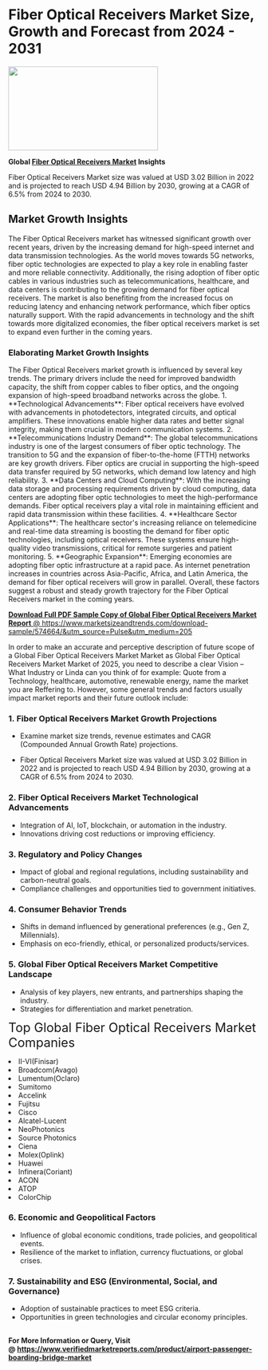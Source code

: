 <H1>Fiber Optical Receivers Market Size, Growth and Forecast from 2024 - 2031</H1><img class="aligncenter size-medium wp-image-584254" src="https://thirdeyenews.in/wp-content/uploads/2024/09/Global-Market-Research-300x168.jpeg" alt="" width="300" height="168" /><p><strong>Global&nbsp;<a href="https://www.marketsizeandtrends.com/download-sample/574664/&amp;utm_source=Pulse&amp;utm_medium=205">Fiber Optical Receivers Market</a> Insights</strong></p><p>Fiber Optical Receivers Market size was valued at USD 3.02 Billion in 2022 and is projected to reach USD 4.94 Billion by 2030, growing at a CAGR of 6.5% from 2024 to 2030.</p><p><h2>Market Growth Insights</h2> The Fiber Optical Receivers market has witnessed significant growth over recent years, driven by the increasing demand for high-speed internet and data transmission technologies. As the world moves towards 5G networks, fiber optic technologies are expected to play a key role in enabling faster and more reliable connectivity. Additionally, the rising adoption of fiber optic cables in various industries such as telecommunications, healthcare, and data centers is contributing to the growing demand for fiber optical receivers. The market is also benefiting from the increased focus on reducing latency and enhancing network performance, which fiber optics naturally support. With the rapid advancements in technology and the shift towards more digitalized economies, the fiber optical receivers market is set to expand even further in the coming years. <a href="#"></a> <h3>Elaborating Market Growth Insights</h3> The Fiber Optical Receivers market growth is influenced by several key trends. The primary drivers include the need for improved bandwidth capacity, the shift from copper cables to fiber optics, and the ongoing expansion of high-speed broadband networks across the globe. 1. **Technological Advancements**: Fiber optical receivers have evolved with advancements in photodetectors, integrated circuits, and optical amplifiers. These innovations enable higher data rates and better signal integrity, making them crucial in modern communication systems. 2. **Telecommunications Industry Demand**: The global telecommunications industry is one of the largest consumers of fiber optic technology. The transition to 5G and the expansion of fiber-to-the-home (FTTH) networks are key growth drivers. Fiber optics are crucial in supporting the high-speed data transfer required by 5G networks, which demand low latency and high reliability. 3. **Data Centers and Cloud Computing**: With the increasing data storage and processing requirements driven by cloud computing, data centers are adopting fiber optic technologies to meet the high-performance demands. Fiber optical receivers play a vital role in maintaining efficient and rapid data transmission within these facilities. 4. **Healthcare Sector Applications**: The healthcare sector's increasing reliance on telemedicine and real-time data streaming is boosting the demand for fiber optic technologies, including optical receivers. These systems ensure high-quality video transmissions, critical for remote surgeries and patient monitoring. 5. **Geographic Expansion**: Emerging economies are adopting fiber optic infrastructure at a rapid pace. As internet penetration increases in countries across Asia-Pacific, Africa, and Latin America, the demand for fiber optical receivers will grow in parallel. Overall, these factors suggest a robust and steady growth trajectory for the Fiber Optical Receivers market in the coming years. <a href="#"></p><p><span class=""><strong>Download Full PDF Sample Copy of Global Fiber Optical Receivers Market Report</strong> @ <a href="https://www.marketsizeandtrends.com/download-sample/574664/&amp;utm_source=Pulse&amp;utm_medium=205" target="_blank">https://www.marketsizeandtrends.com/download-sample/574664/&amp;utm_source=Pulse&amp;utm_medium=205</a></span></p><p>In order to make an accurate and perceptive description of future scope of a Global&nbsp;Fiber Optical Receivers Market Market as Global&nbsp;Fiber Optical Receivers Market Market of 2025, you need to describe a clear Vision &ndash; What Industry or Linda can you think of for example: Quote from a Technology, healthcare, automotive, renewable energy, name the market you are Reffering to. However, some general trends and factors usually impact market reports and their future outlook include:</p><h3>1.&nbsp;<strong>Fiber Optical Receivers Market Growth Projections</strong></h3><ul><li>Examine market size trends, revenue estimates and CAGR (Compounded Annual Growth Rate) projections.</li><li><p>Fiber Optical Receivers Market size was valued at USD 3.02 Billion in 2022 and is projected to reach USD 4.94 Billion by 2030, growing at a CAGR of 6.5% from 2024 to 2030.</p></li></ul><h3>2.&nbsp;<strong>Fiber Optical Receivers Market Technological Advancements</strong></h3><ul><li>Integration of AI, IoT, blockchain, or automation in the industry.</li><li>Innovations driving cost reductions or improving efficiency.</li></ul><h3>3.&nbsp;<strong>Regulatory and Policy Changes</strong></h3><ul><li>Impact of global and regional regulations, including sustainability and carbon-neutral goals.</li><li>Compliance challenges and opportunities tied to government initiatives.</li></ul><h3>4.&nbsp;<strong>Consumer Behavior Trends</strong></h3><ul><li>Shifts in demand influenced by generational preferences (e.g., Gen Z, Millennials).</li><li>Emphasis on eco-friendly, ethical, or personalized products/services.</li></ul><h3>5.&nbsp;<strong>Global Fiber Optical Receivers Market Competitive Landscape</strong></h3><ul><li>Analysis of key players, new entrants, and partnerships shaping the industry.</li><li>Strategies for differentiation and market penetration.</li></ul><p data-pm-slice="1 1 []"><span style="color: inherit; font-family: inherit; font-size: 25px;">Top Global Fiber Optical Receivers Market Companies</span></p><div class="" data-test-id=""><p><li>II-VI(Finisar)</li><li> Broadcom(Avago)</li><li> Lumentum(Oclaro)</li><li> Sumitomo</li><li> Accelink</li><li> Fujitsu</li><li> Cisco</li><li> Alcatel-Lucent</li><li> NeoPhotonics</li><li> Source Photonics</li><li> Ciena</li><li> Molex(Oplink)</li><li> Huawei</li><li> Infinera(Coriant)</li><li> ACON</li><li> ATOP</li><li> ColorChip</li></p></div><h3>6.&nbsp;<strong>Economic and Geopolitical Factors</strong></h3><ul><li>Influence of global economic conditions, trade policies, and geopolitical events.</li><li>Resilience of the market to inflation, currency fluctuations, or global crises.</li></ul><h3>7.&nbsp;<strong>Sustainability and ESG (Environmental, Social, and Governance)</strong></h3><ul><li>Adoption of sustainable practices to meet ESG criteria.</li><li>Opportunities in green technologies and circular economy principles.</li></ul><h2><strong style="font-size: 14px;">For More Information or Query, Visit @&nbsp;</strong><a style="background-color: #ffffff; font-size: 14px;" href="https://www.marketsizeandtrends.com/report/fiber-optical-receivers-market/" target="_blank">https://www.verifiedmarketreports.com/product/airport-passenger-boarding-bridge-market</a></h2>
